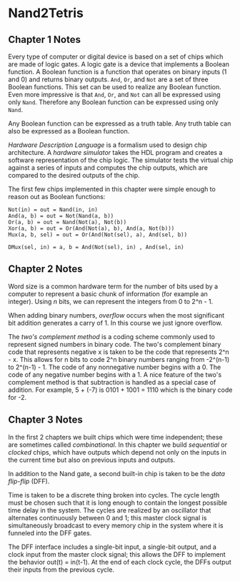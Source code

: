 # Nand2Tetris

## Chapter 1 Notes

Every type of computer or digital device is based on a set of chips which are made of logic gates. A logic gate is a device that implements a Boolean function. A Boolean function is a function that operates on binary inputs (1 and 0) and returns binary outputs. `And`, `Or`, and `Not` are a set of three Boolean functions. This set can be used to realize any Boolean function. Even more impressive is that `And`, `Or`, and `Not` can all be expressed using only `Nand`. Therefore any Boolean function can be expressed using only `Nand`.

Any Boolean function can be expressed as a truth table. Any truth table can also be expressed as a Boolean function.

*Hardware Description Language* is a formalism used to design chip architecture. A *hardware simulator* takes the HDL program and creates a software representation of the chip logic. The simulator tests the virtual chip against a series of inputs and computes the chip outputs, which are compared to the desired outputs of the chip.

The first few chips implemented in this chapter were simple enough to reason out as Boolean functions:
```
Not(in) = out = Nand(in, in)
And(a, b) = out = Not(Nand(a, b))
Or(a, b) = out = Nand(Not(a), Not(b))
Xor(a, b) = out = Or(And(Not(a), b), And(a, Not(b)))
Mux(a, b, sel) = out = Or(And(Not(sel), a), And(sel, b))

DMux(sel, in) = a, b = And(Not(sel), in) , And(sel, in)
```

## Chapter 2 Notes

Word size is a common hardware term for the number of bits used by a computer to represent a basic chunk of information (for example an integer). Using *n* bits, we can represent the integers from 0 to 2^n - 1.

When adding binary numbers, *overflow* occurs when the most significant bit addition generates a carry of 1. In this course we just ignore overflow.

The *two's complement method* is a coding scheme commonly used to represent signed numbers in binary code. The two's complement binary code that represents negative x is taken to be the code that represents 2^n - x. This allows for n bits to code 2^n binary numbers ranging from -2^(n-1) to 2^(n-1) - 1. The code of any nonnegative number begins with a 0. The code of any negative number begins with a 1. A nice feature of the two's complement method is that subtraction is handled as a special case of addition. For example, 5 + (-7) is 0101 + 1001 = 1110 which is the binary code for -2.

## Chapter 3 Notes

In the first 2 chapters we built chips which were time independent; these are sometimes called *combinational*. In this chapter we build *sequential* or *clocked* chips, which have outputs which depend not only on the inputs in the current time but also on previous inputs and outputs. 

In addition to the Nand gate, a second built-in chip is taken to be the *data flip-flip* (DFF).

Time is taken to be a discrete thing broken into cycles. The cycle length must be chosen such that it is long enough to contain the longest possible time delay in the system. The cycles are realized by an oscillator that alternates continuously between 0 and 1; this master clock signal is simultaneously broadcast to every memory chip in the system where it is funneled into the DFF gates.

The DFF interface includes a single-bit input, a single-bit output, and a clock input from the master clock signal; this allows the DFF to implement the behavior out(t) = in(t-1). At the end of each clock cycle, the DFFs output their inputs from the previous cycle.